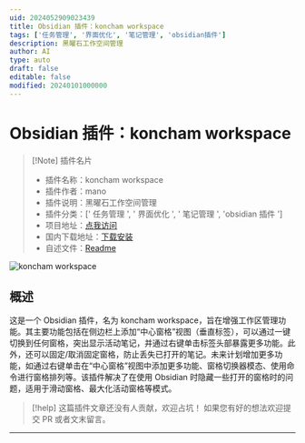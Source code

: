 ```yaml
---
uid: 2024052909023439
title: Obsidian 插件：koncham workspace
tags: ['任务管理', '界面优化', '笔记管理', 'obsidian插件']
description: 黑曜石工作空间管理
author: AI
type: auto
draft: false
editable: false
modified: 20240101000000
---
```


# Obsidian 插件：koncham workspace

> [!Note] 插件名片
> - 插件名称：koncham workspace
> - 插件作者：mano
> - 插件说明：黑曜石工作空间管理
> - 插件分类：[' 任务管理 ', ' 界面优化 ', ' 笔记管理 ', 'obsidian 插件 ']
> - 项目地址：[点我访问](https://github.com/manogna4/obsidian-koncham-workspace)
> - 国内下载地址：[下载安装](https://pkmer.cn/products/plugin/pluginMarket/?koncham-workspace)
> - 自述文件：[Readme](https://ghproxy.net/https://raw.githubusercontent.com/manogna4/obsidian-koncham-workspace/main/README.md)

![koncham workspace](https://cdn.pkmer.cn/covers/koncham-workspace.gif!pkmer)

## 概述

这是一个 Obsidian 插件，名为 koncham workspace，旨在增强工作区管理功能。其主要功能包括在侧边栏上添加“中心窗格”视图（垂直标签），可以通过一键切换到任何窗格，突出显示活动笔记，并通过右键单击标签头部暴露更多功能。此外，还可以固定/取消固定窗格，防止丢失已打开的笔记。未来计划增加更多功能，如通过右键单击在“中心窗格”视图中添加更多功能、窗格切换器模态、使用命令进行窗格排列等。该插件解决了在使用 Obsidian 时隐藏一些打开的窗格时的问题，适用于滑动窗格、最大化活动窗格等模式。

> [!help]
> 这篇插件文章还没有人贡献，欢迎占坑！
> 如果您有好的想法欢迎提交 PR 或者文末留言。

---



